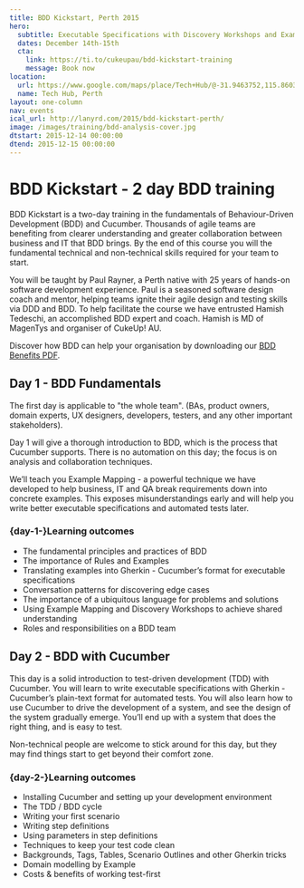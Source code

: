```yaml
---
title: BDD Kickstart, Perth 2015
hero:
  subtitle: Executable Specifications with Discovery Workshops and Example Mapping
  dates: December 14th-15th
  cta:
    link: https://ti.to/cukeupau/bdd-kickstart-training
    message: Book now
location:
  url: https://www.google.com/maps/place/Tech+Hub/@-31.9463752,115.8603497,17z/data=!3m1!4b1!4m2!3m1!1s0x2a32bad0678a550b:0xc9bf48edd34ca859
  name: Tech Hub, Perth
layout: one-column
nav: events
ical_url: http://lanyrd.com/2015/bdd-kickstart-perth/
image: /images/training/bdd-analysis-cover.jpg
dtstart: 2015-12-14 00:00:00
dtend: 2015-12-15 00:00:00
---
```


# BDD Kickstart - 2 day BDD training

BDD Kickstart is a two-day training in the fundamentals of Behaviour-Driven Development (BDD) and Cucumber. Thousands of agile teams are benefiting from clearer understanding and greater collaboration between business and IT that BDD brings. By the end of this course you will the fundamental technical and non-technical skills required for your team to start.

You will be taught by Paul Rayner, a Perth native with 25 years of hands-on software development experience. Paul is a seasoned software design coach and mentor, helping teams ignite their agile design and testing skills via DDD and BDD. To help facilitate the course we have entrusted Hamish Tedeschi, an accomplished BDD expert and coach. Hamish is MD of MagenTys and organiser of CukeUp! AU.

Discover how BDD can help your organisation by downloading our [BDD Benefits PDF](https://cucumber.io/bdd-benefits.pdf).


## Day 1 - BDD Fundamentals

The first day is applicable to "the whole team".  (BAs, product owners, domain experts, UX designers, developers, testers, and any other important stakeholders).

Day 1 will give a thorough introduction to BDD, which is the process that Cucumber supports. There is no automation on this day; the focus is on analysis and collaboration techniques.

We’ll teach you Example Mapping - a powerful technique we have developed to help business, IT and QA break requirements down into concrete examples. This exposes misunderstandings early and will help you write better executable specifications and automated tests later.

### {day-1-}Learning outcomes

* The fundamental principles and practices of BDD
* The importance of Rules and Examples
* Translating examples into Gherkin - Cucumber’s format for executable specifications
* Conversation patterns for discovering edge cases
* The importance of a ubiquitous language for problems and solutions
* Using Example Mapping and Discovery Workshops to achieve shared understanding
* Roles and responsibilities on a BDD team


## Day 2 - BDD with Cucumber

This day is a solid introduction to test-driven development (TDD) with Cucumber. You will learn to write executable specifications with Gherkin - Cucumber’s plain-text format for automated tests. You will also learn how to use Cucumber to drive the development of a system, and see the design of the system gradually emerge. You’ll end up with a system that does the right thing, and is easy to test.

Non-technical people are welcome to stick around for this day, but they may find things start to get beyond their comfort zone.

### {day-2-}Learning outcomes
* Installing Cucumber and setting up your development environment
* The TDD / BDD cycle
* Writing your first scenario
* Writing step definitions
* Using parameters in step definitions
* Techniques to keep your test code clean
* Backgrounds, Tags, Tables, Scenario Outlines and other Gherkin tricks
* Domain modelling by Example
* Costs & benefits of working test-first
